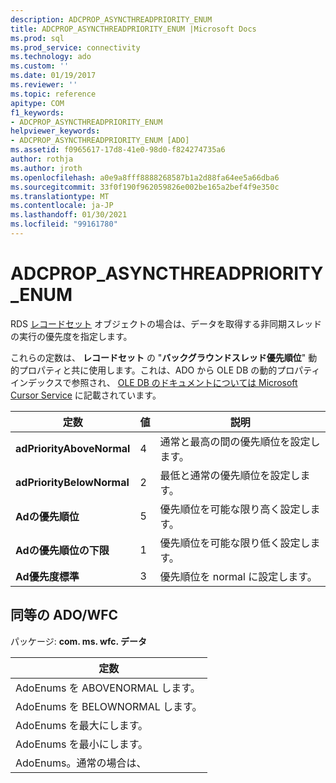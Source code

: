 ```yaml
---
description: ADCPROP_ASYNCTHREADPRIORITY_ENUM
title: ADCPROP_ASYNCTHREADPRIORITY_ENUM |Microsoft Docs
ms.prod: sql
ms.prod_service: connectivity
ms.technology: ado
ms.custom: ''
ms.date: 01/19/2017
ms.reviewer: ''
ms.topic: reference
apitype: COM
f1_keywords:
- ADCPROP_ASYNCTHREADPRIORITY_ENUM
helpviewer_keywords:
- ADCPROP_ASYNCTHREADPRIORITY_ENUM [ADO]
ms.assetid: f0965617-17d8-41e0-98d0-f824274735a6
author: rothja
ms.author: jroth
ms.openlocfilehash: a0e9a8fff8888268587b1a2d88fa64ee5a66dba6
ms.sourcegitcommit: 33f0f190f962059826e002be165a2bef4f9e350c
ms.translationtype: MT
ms.contentlocale: ja-JP
ms.lasthandoff: 01/30/2021
ms.locfileid: "99161780"
---
```

# <a name="adcprop_asyncthreadpriority_enum"></a>ADCPROP_ASYNCTHREADPRIORITY_ENUM
RDS [レコードセット](./recordset-object-ado.md) オブジェクトの場合は、データを取得する非同期スレッドの実行の優先度を指定します。  
  
 これらの定数は、 **レコードセット** の "**バックグラウンドスレッド優先順位**" 動的プロパティと共に使用します。これは、ADO から OLE DB の動的プロパティインデックスで参照され、 [OLE DB のドキュメントについては Microsoft Cursor Service](../../guide/appendixes/microsoft-cursor-service-for-ole-db-ado-service-component.md) に記載されています。  
  
|定数|値|説明|  
|--------------|-----------|-----------------|  
|**adPriorityAboveNormal**|4|通常と最高の間の優先順位を設定します。|  
|**adPriorityBelowNormal**|2|最低と通常の優先順位を設定します。|  
|**Adの優先順位**|5|優先順位を可能な限り高く設定します。|  
|**Adの優先順位の下限**|1|優先順位を可能な限り低く設定します。|  
|**Ad優先度標準**|3|優先順位を normal に設定します。|  
  
## <a name="adowfc-equivalent"></a>同等の ADO/WFC  
 パッケージ: **com. ms. wfc. データ**  
  
|定数|  
|--------------|  
|AdoEnums を ABOVENORMAL します。|  
|AdoEnums を BELOWNORMAL します。|  
|AdoEnums を最大にします。|  
|AdoEnums を最小にします。|  
|AdoEnums。通常の場合は、|